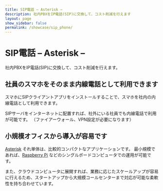 ```yaml
---
title: SIP電話 – Asterisk –
description: 社内PBXをIP電話(SIP)に交換して、コスト削減を行えます
layout: page
show_sidebar: false
permalink: /showcase/sip_phone/
---
```


# SIP電話 – Asterisk –

社内PBXをIP電話(SIP)に交換して、コスト削減を行えます。

## 社員のスマホをそのまま内線電話として利用できます

スマホにSIPクライアントアプリをインストールすることで、スマホを社内の内線電話として利用できます。

SIPサーバをインターネットに配置すれば、社外にいる社員でも内線電話で利用が可能です。
（ファイアーウォール、VPN設定が必要になります）

## 小規模オフィスから導入が容易です

[Asterisk](https://ja.wikipedia.org/wiki/Asterisk_(PBX)) それ単体は、比較的コンパクトなアプリケーションです。
最小規模であれば、[Raspberry Pi](https://ja.wikipedia.org/wiki/Raspberry_Pi) などのシングルボードコンピュータでの運用が可能です。

また、クラウドコンピュータに展開すれば、業務に応じたスケールアップが容易に行えるため、スタートアップから大規模コールセンターまで対応が可能な柔軟性を持ち合わせています。